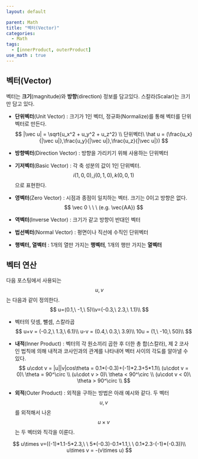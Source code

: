 ```yaml
---
layout: default

parent: Math
title: "벡터(Vector)"
categories:
  - Math
tags:
  - [innerProduct, outerProduct]
use_math : true
---
```






## 벡터(Vector)

벡터는 **크기**(magnitude)와 **방향**(direction) 정보를 담고있다. 스칼라(Scalar)는 크기만 담고 있다.



- **단위벡터**(Unit Vector) : 크기가 1인 벡터, 정규화(Normalize)를 통해 벡터를 단위벡터로 만든다.
  $$
  |\vec u| = \sqrt{u_x^2 + u_y^2 + u_z^2} \\
  단위벡터\ \hat u = (\frac{u_x}{|\vec u|},\frac{u_y}{|\vec u|},\frac{u_z}{|\vec u|})
  $$
  
- **방향벡터**(Direction Vector) : 방향을 가리키기 위해 사용하는 단위벡터

- **기저벡터**(Basic Vector) : 각 축 성분의 값이 1인 단위벡터. $$i(1,0,0), j(0,1,0), k(0,0,1)$$ 으로 표현한다.

- **영벡터**(Zero Vector) : 시점과 종점이 일치하는 벡터. 크기는 0이고 방향은 없다.
  $$
  \vec 0 \ \ \ (e.g. \vec{AA})
  $$
  
- **역벡터**(Inverse Vector) : 크기가 같고 방향이 반대인 벡터

- **법선벡터**(Normal Vector) : 평면이나 직선에 수직인 단위벡터

- **행벡터, 열벡터** : 1개의 열만 가지는 **행벡터**, 1개의 행만 가지는 **열벡터**

  

## 벡터 연산

다음 포스팅에서 사용되는 $$u, v$$는 다음과 같이 정의한다.
$$
u=(0.1,\ -1,\ 5)\\v=(-0.3,\ 2.3,\ 1.1)\\
$$

- 벡터의 덧셈, 뺄셈, 스칼라곱
  $$
  u+v = (-0.2,\ 1.3,\ 6.1)\\
  u-v = (0.4,\ 0.3,\ 3.9)\\
  10u = (1,\ -10,\ 50)\\
  $$
  
- **내적**(Inner Product) : 벡터의 각 원소끼리 곱한 후 더한 총 합(스칼라), 제 2 코사인 법칙에 의해 내적과 코사인과의 관계를 나타내어 벡터 사이의 각도를 알아낼 수있다.
  $$
  u\cdot v = |u||v|cos\theta = 0.1*(-0.3)+(-1)*2.3+5*1.1\\
  (u\cdot v = 0)\ \theta = 90^\circ \\
  (u\cdot v > 0)\ \theta < 90^\circ \\
  (u\cdot v < 0)\ \theta > 90^\circ \\
  $$

- **외적**(Outer Product) : 외적을 구하는 방법은 아래 예시와 같다. 두 벡터 $$u, v$$ 를 외적해서 나온 $$u \times v $$는 두 벡터와 직각을 이룬다.

$$
u\times v=((-1)*1.1-5*2.3,\ \ 5*(-0.3)-0.1*1.1,\ \ 0.1*2.3-(-1)*(-0.3))\\
u\times v = -(v\times u)
$$

